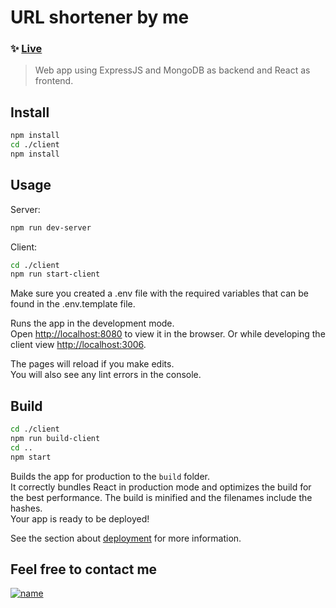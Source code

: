 # URL shortener by me

  

### ✨ [Live](https://url.kvlk.hu/)

> Web app using ExpressJS and MongoDB as backend and React as frontend.  

## Install
```sh
npm install
cd ./client
npm install
```
  
## Usage

Server:
  ```sh
npm run dev-server
```

Client:
  ```sh
cd ./client
npm run start-client
```

Make sure you created a .env file with the required variables that can be found in the .env.template file.

Runs the app in the development mode.\
Open [http://localhost:8080](http://localhost:8080) to view it in the browser.
Or while developing the client view [http://localhost:3006](http://localhost:3006).

The pages will reload if you make edits.\
You will also see any lint errors in the console.

## Build

```sh
cd ./client
npm run build-client
cd ..
npm start
```

  

Builds the app for production to the `build` folder.\
It correctly bundles React in production mode and optimizes the build for the best performance.
The build is minified and the filenames include the hashes.\
Your app is ready to be deployed!

See the section about [deployment](https://facebook.github.io/create-react-app/docs/deployment) for more information.

## Feel free to contact me

[![name](https://img.shields.io/badge/LinkedIn-0077B5?style=for-the-badge&logo=linkedin&logoColor=white)](https://www.linkedin.com/in/kovalikadam/)
